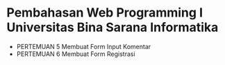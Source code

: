 # Pembahasan Web Programming I Universitas Bina Sarana Informatika

- PERTEMUAN 5
Membuat Form Input Komentar
- PERTEMUAN 6
Membuat Form Registrasi

